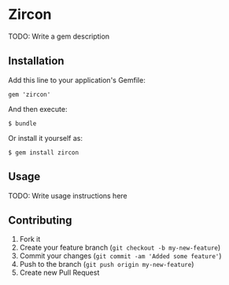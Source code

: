 # Zircon

TODO: Write a gem description

## Installation

Add this line to your application's Gemfile:

    gem 'zircon'

And then execute:

    $ bundle

Or install it yourself as:

    $ gem install zircon

## Usage

TODO: Write usage instructions here

## Contributing

1. Fork it
2. Create your feature branch (`git checkout -b my-new-feature`)
3. Commit your changes (`git commit -am 'Added some feature'`)
4. Push to the branch (`git push origin my-new-feature`)
5. Create new Pull Request
